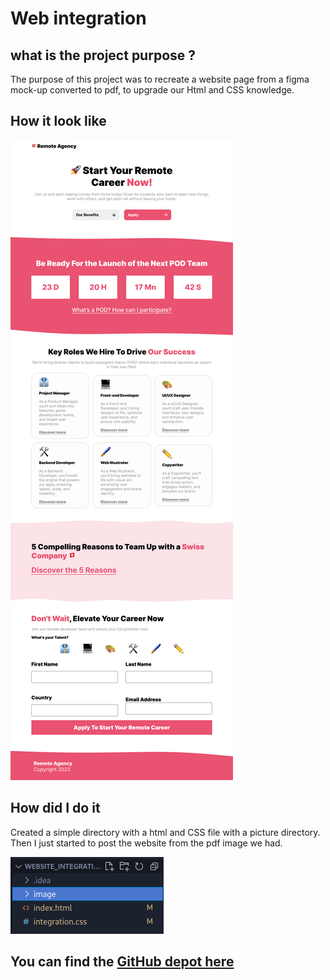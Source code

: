 # Web integration <Badge type="tip" text="Html Css" />

## what is the project purpose ?

The purpose of this project was to recreate a website page from a figma mock-up converted to pdf,
to upgrade our Html and CSS knowledge.

## How it look like

![what the webSite looks like :](../images/Home%20Page.png)

## How did I do it

Created a simple directory with a html and CSS file with a picture directory. \
Then I just started to post the website from the pdf image we had.

![project file tree](../images/webIntegration-filetree.png)


## You can find the [GitHub depot here](https://github.com/Alex-zReeZ/Integration_web)